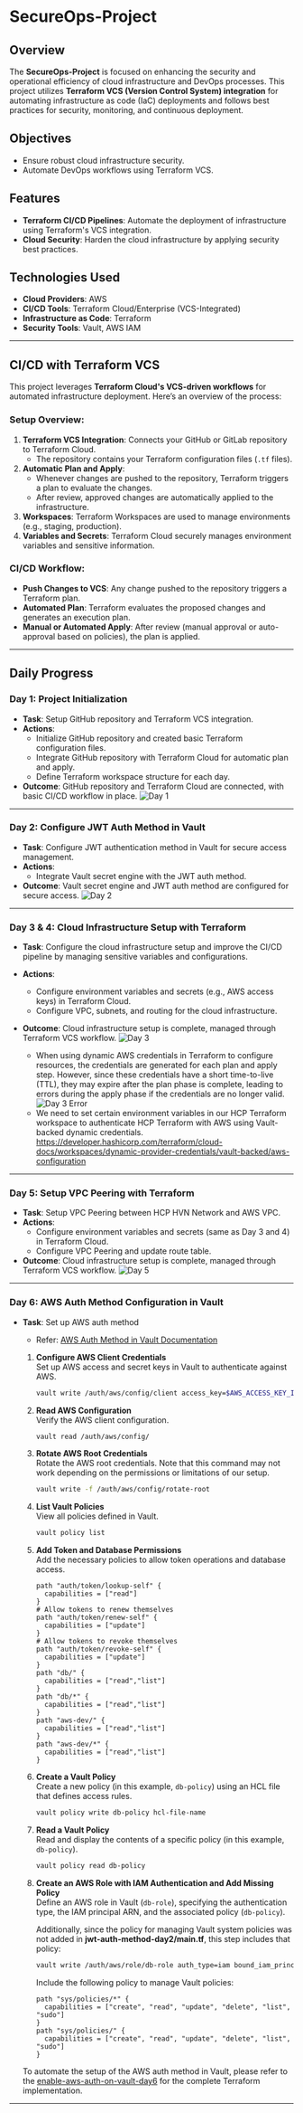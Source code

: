 # SecureOps-Project

## Overview
The **SecureOps-Project** is focused on enhancing the security and operational efficiency of cloud infrastructure and DevOps processes. This project utilizes **Terraform VCS (Version Control System) integration** for automating infrastructure as code (IaC) deployments and follows best practices for security, monitoring, and continuous deployment.

## Objectives
- Ensure robust cloud infrastructure security.
- Automate DevOps workflows using Terraform VCS.

## Features
- **Terraform CI/CD Pipelines**: Automate the deployment of infrastructure using Terraform's VCS integration.
- **Cloud Security**: Harden the cloud infrastructure by applying security best practices.

## Technologies Used
- **Cloud Providers**: AWS
- **CI/CD Tools**: Terraform Cloud/Enterprise (VCS-Integrated)
- **Infrastructure as Code**: Terraform
- **Security Tools**: Vault, AWS IAM

---

## CI/CD with Terraform VCS

This project leverages **Terraform Cloud's VCS-driven workflows** for automated infrastructure deployment. Here’s an overview of the process:

### Setup Overview:
1. **Terraform VCS Integration**: Connects your GitHub or GitLab repository to Terraform Cloud.
   - The repository contains your Terraform configuration files (`.tf` files).
2. **Automatic Plan and Apply**:
   - Whenever changes are pushed to the repository, Terraform triggers a plan to evaluate the changes.
   - After review, approved changes are automatically applied to the infrastructure.
3. **Workspaces**: Terraform Workspaces are used to manage environments (e.g., staging, production).
4. **Variables and Secrets**: Terraform Cloud securely manages environment variables and sensitive information.

### CI/CD Workflow:
- **Push Changes to VCS**: Any change pushed to the repository triggers a Terraform plan.
- **Automated Plan**: Terraform evaluates the proposed changes and generates an execution plan.
- **Manual or Automated Apply**: After review (manual approval or auto-approval based on policies), the plan is applied.

---

## Daily Progress

### Day 1: Project Initialization
- **Task**: Setup GitHub repository and Terraform VCS integration.
- **Actions**: 
  - Initialize GitHub repository and created basic Terraform configuration files.
  - Integrate GitHub repository with Terraform Cloud for automatic plan and apply.
  - Define Terraform workspace structure for each day.
- **Outcome**: GitHub repository and Terraform Cloud are connected, with basic CI/CD workflow in place.
![Day 1](figures/day1.png)
---

### Day 2: Configure JWT Auth Method in Vault
- **Task**: Configure JWT authentication method in Vault for secure access management.
- **Actions**:
  - Integrate Vault secret engine with the JWT auth method.
- **Outcome**: Vault secret engine and JWT auth method are configured for secure access.
![Day 2](figures/day2.png)
---

### Day 3 & 4: Cloud Infrastructure Setup with Terraform
- **Task**: Configure the cloud infrastructure setup and improve the CI/CD pipeline by managing sensitive variables and configurations.
- **Actions**:
  - Configure environment variables and secrets (e.g., AWS access keys) in Terraform Cloud.
  - Configure VPC, subnets, and routing for the cloud infrastructure.
- **Outcome**: Cloud infrastructure setup is complete, managed through Terraform VCS workflow.
![Day 3](figures/day3-and-day4.png)

  - When using dynamic AWS credentials in Terraform to configure resources, the credentials are generated for each plan and apply step. However, since these credentials have a short time-to-live (TTL), they may expire after the plan phase is complete, leading to errors during the apply phase if the credentials are no longer valid. 
![Day 3 Error](figures/error-day3.PNG)
  - We need to set certain environment variables in our HCP Terraform workspace to authenticate HCP Terraform with AWS using Vault-backed dynamic credentials. https://developer.hashicorp.com/terraform/cloud-docs/workspaces/dynamic-provider-credentials/vault-backed/aws-configuration
---

### Day 5: Setup VPC Peering with Terraform
- **Task**: Setup VPC Peering between HCP HVN Network and AWS VPC.
- **Actions**:
  - Configure environment variables and secrets (same as Day 3 and 4) in Terraform Cloud.
  - Configure VPC Peering and update route table.
- **Outcome**: Cloud infrastructure setup is complete, managed through Terraform VCS workflow.
![Day 5](figures/day5.png)
---

### Day 6: AWS Auth Method Configuration in Vault

- **Task**: Set up AWS auth method  
  - Refer: [AWS Auth Method in Vault Documentation](https://developer.hashicorp.com/vault/tutorials/manage-hcp-vault-dedicated/vault-auth-method-aws)

  1. **Configure AWS Client Credentials**  
     Set up AWS access and secret keys in Vault to authenticate against AWS.  
     ```bash
     vault write /auth/aws/config/client access_key=$AWS_ACCESS_KEY_ID secret_key=$AWS_SECRET_ACCESS_KEY
     ```

  2. **Read AWS Configuration**  
     Verify the AWS client configuration.  
     ```bash
     vault read /auth/aws/config/
     ```

  3. **Rotate AWS Root Credentials**  
     Rotate the AWS root credentials. Note that this command may not work depending on the permissions or limitations of our setup.  
     ```bash
     vault write -f /auth/aws/config/rotate-root
     ```

  4. **List Vault Policies**  
     View all policies defined in Vault.  
     ```bash
     vault policy list
     ```

  5. **Add Token and Database Permissions**  
     Add the necessary policies to allow token operations and database access.

     ```hcl
     path "auth/token/lookup-self" {
       capabilities = ["read"]
     }
     # Allow tokens to renew themselves
     path "auth/token/renew-self" {
       capabilities = ["update"]
     }
     # Allow tokens to revoke themselves
     path "auth/token/revoke-self" {
       capabilities = ["update"]
     }
     path "db/" {
       capabilities = ["read","list"]
     }
     path "db/*" {
       capabilities = ["read","list"]
     }
     path "aws-dev/" {
       capabilities = ["read","list"]
     }
     path "aws-dev/*" {
       capabilities = ["read","list"]
     }
     ```

  6. **Create a Vault Policy**  
     Create a new policy (in this example, `db-policy`) using an HCL file that defines access rules.  
     ```bash
     vault policy write db-policy hcl-file-name
     ```

  7. **Read a Vault Policy**  
     Read and display the contents of a specific policy (in this example, `db-policy`).  
     ```bash
     vault policy read db-policy
     ```

  8. **Create an AWS Role with IAM Authentication and Add Missing Policy**  
     Define an AWS role in Vault (`db-role`), specifying the authentication type, the IAM principal ARN, and the associated policy (`db-policy`).  
     
     Additionally, since the policy for managing Vault system policies was not added in **jwt-auth-method-day2/main.tf**, this step includes that policy:
     
     ```bash
     vault write /auth/aws/role/db-role auth_type=iam bound_iam_principal_arn=YOUR_IAM_PRINCIPAL_ARN policies=db-policy
     ```

     Include the following policy to manage Vault policies:

     ```hcl
     path "sys/policies/*" {
       capabilities = ["create", "read", "update", "delete", "list", "sudo"]
     }
     path "sys/policies/" {
       capabilities = ["create", "read", "update", "delete", "list", "sudo"]
     }
     ```

  To automate the setup of the AWS auth method in Vault, please refer to the [enable-aws-auth-on-vault-day6](https://github.com/EEM0N/SecureOps-Project/tree/main/enable-aws-auth-on-vault-day6) for the complete Terraform implementation.

---